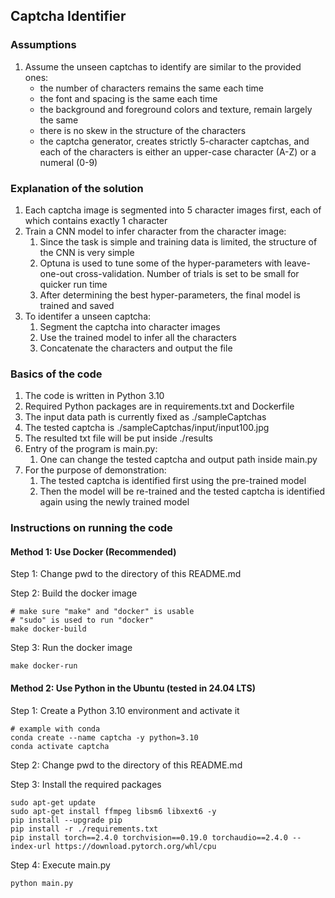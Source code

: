 ##  Captcha Identifier

### Assumptions

1. Assume the unseen captchas to identify are similar to the provided ones:
    - the number of characters remains the same each time
    - the font and spacing is the same each time
    - the background and foreground colors and texture, remain largely the same
    - there is no skew in the structure of the characters
    - the captcha generator, creates strictly 5-character captchas, and each of the characters is either an upper-case character (A-Z) or a numeral (0-9)

### Explanation of the solution

1. Each captcha image is segmented into 5 character images first, each of which contains exactly 1 character
2. Train a CNN model to infer character from the character image:
    1. Since the task is simple and training data is limited, the structure of the CNN is very simple
    2. Optuna is used to tune some of the hyper-parameters with leave-one-out cross-validation. Number of trials is set to be small for quicker run time
    3. After determining the best hyper-parameters, the final model is trained and saved
3. To identifer a unseen captcha:
    1. Segment the captcha into character images
    2. Use the trained model to infer all the characters
    3. Concatenate the characters and output the file

### Basics of the code

1. The code is written in Python 3.10
2. Required Python packages are in requirements.txt and Dockerfile
3. The input data path is currently fixed as ./sampleCaptchas
4. The tested captcha is ./sampleCaptchas/input/input100.jpg
5. The resulted txt file will be put inside ./results
6. Entry of the program is main.py:
    1. One can change the tested captcha and output path inside main.py
7. For the purpose of demonstration:
    1. The tested captcha is identified first using the pre-trained model
    2. Then the model will be re-trained and the tested captcha is identified again using the newly trained model

### Instructions on running the code

#### Method 1: Use Docker (Recommended)

Step 1: Change pwd to the directory of this README.md

Step 2: Build the docker image

```shell script
# make sure "make" and "docker" is usable
# "sudo" is used to run "docker"
make docker-build
```

Step 3: Run the docker image

```shell script
make docker-run
```

#### Method 2: Use Python in the Ubuntu (tested in 24.04 LTS)

Step 1: Create a Python 3.10 environment and activate it

```shell script
# example with conda
conda create --name captcha -y python=3.10
conda activate captcha
```

Step 2: Change pwd to the directory of this README.md

Step 3: Install the required packages

```shell script
sudo apt-get update
sudo apt-get install ffmpeg libsm6 libxext6 -y
pip install --upgrade pip
pip install -r ./requirements.txt
pip install torch==2.4.0 torchvision==0.19.0 torchaudio==2.4.0 --index-url https://download.pytorch.org/whl/cpu
```

Step 4: Execute main.py

```shell script
python main.py
```
